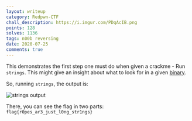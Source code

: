 ```yaml
---
layout: writeup
category: Redpwn-CTF
chall_description: https://i.imgur.com/PDqAcIB.png
points: 128
solves: 1136
tags: n00b reversing
date: 2020-07-25
comments: true
---
```


This demonstrates the first step one must do when given a crackme - Run `strings`. This might give an insight about what to look for in a given [binary](/assets/CTFs/Redpwn-CTF/ropes).

So, running `strings`, the output is:

![strings output](https://i.imgur.com/MQwCnPB.png)

There, you can see the flag in two parts: `flag{r0pes_ar3_just_l0ng_str1ngs}`